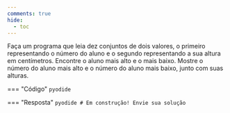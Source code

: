 ```yaml
---
comments: true
hide:
  - toc
---
```


Faça um programa que leia dez conjuntos de dois valores, o primeiro representando o número do aluno e o segundo representando a sua altura em centímetros. Encontre o aluno mais alto e o mais baixo. Mostre o número do aluno mais alto e o número do aluno mais baixo, junto com suas alturas.

=== "Código"
	```pyodide
	```

=== "Resposta"
	```pyodide
	# Em construção! Envie sua solução
	```
